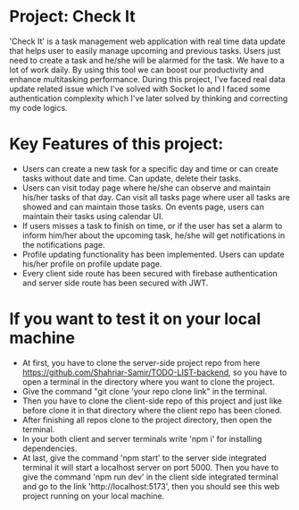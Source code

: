 # Project: Check It
'Check It' is a task management web application with real time data update that helps user to easily manage upcoming and previous tasks. Users just need to create a task and he/she will be alarmed for the task. We have to a lot of work daily. By using this tool we can boost our productivity and enhance multitasking performance. During this project, I've faced real data update related issue which I've solved with Socket Io and I faced some authentication complexity which I've later solved by thinking and correcting my code logics.

# Key Features of this project:
- Users can create a new task for a specific day and time or can create tasks without date and time. Can update, delete their tasks.
- Users can visit today page where he/she can observe and maintain his/her tasks of that day. Can visit all tasks page where user all tasks are showed and can maintain those tasks. On events page, users can maintain their tasks using calendar UI.
- If users misses a task to finish on time, or if the user has set a alarm to inform him/her about the upcoming task, he/she will get notifications in the notifications page.
- Profile updating functionality has been implemented. Users can update his/her profile on profile update page.
- Every client side route has been secured with firebase authentication and server side route has been secured with JWT.

# If you want to test it on your local machine
- At first, you have to clone the server-side project repo from here https://github.com/Shahriar-Samir/TODO-LIST-backend, so you have to open a terminal in the directory where you want to clone the project.
- Give the command "git clone 'your repo clone link" in the terminal.
- Then you have to clone the client-side repo of this project and just like before clone it in that directory where the client repo has been cloned.
- After finishing all repos clone to the project directory, then open the terminal.
- In your both client and server terminals write 'npm i' for installing dependencies.
- At last, give the command 'npm start' to the server side integrated terminal it will start a localhost server on port 5000. Then you have to give the command 'npm run dev' in the client side integrated terminal and go to the link 'http://localhost:5173', then you should see this web project running on your local machine.
